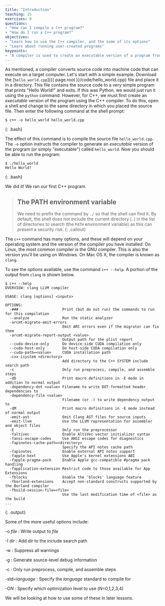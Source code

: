 ```yaml
---
title: "Introduction"
teaching: 15
exercises: 0
questions:
- "How can I compile a C++ program?"
- "How do I run a C++ program?"
objectives:
- "Learn how to use the C++ compiler, and the some of its options"
- "Learn about running user-created programs"
keypoints:
- "A compiler is used to create an executable version of a program from its source code."
---
```

As mentioned, a compiler converts source code into machine code that can execute on a target computer. Let's start with a simple example. Download the
[`hello_world.cpp`]({{ page.root }}/code/hello_world.cpp) file and place it in a directory. This file contains the source code to a very simple program that prints "Hello World!" and exits. 
If this was Python, we would just run it using the `python` command. However, for C++, we must first create an *executable* version of the program
using the C++ compiler. To do this, open a shell and change to the same directory in which you placed the source file. Then enter the following
command at the shell prompt:

~~~
$ c++ -o hello_world hello_world.cpp
~~~
{: .bash}

The effect of this command is to compile the source file `hello_world.cpp`. The `-o` option instructs the compiler to generate an *executable* version 
of the program (or simply "executable") called `hello_world`. Now you should be able to run the program:

~~~
$ ./hello_world
Hello World!
~~~
{: .bash}

We did it! We ran our first C++ program.

> ## The PATH environment variable
>
> We need to prefix the command by `./` so that the shell can find it. By default, the shell does not include the current
> directory (`.`) in the list of directories to search (the `PATH` environment variable) as this can present a security risk.
{: .callout}

The `c++` command has many options, and these will depend on your operating system and the version of the compiler you have installed. On Linux,
the most common compiler is the GNU compiler. This is also the version you'll be using on Windows. On Mac OS X, the compiler is known as `clang`.

To see the options available, use the command `c++ --help`. A portion of the output from `clang` is shown below.

~~~
$ c++ --help
OVERVIEW: clang LLVM compiler

USAGE: clang [options] <inputs>

OPTIONS:
  -###                    Print (but do not run) the commands to run for this compilation
  --analyze               Run the static analyzer
  -arcmt-migrate-emit-errors
                          Emit ARC errors even if the migrator can fix them
  -arcmt-migrate-report-output <value>
                          Output path for the plist report
  --cuda-device-only      Do device-side CUDA compilation only
  --cuda-host-only        Do host-side CUDA compilation only
  --cuda-path=<value>     CUDA installation path
  -cxx-isystem <directory>
                          Add directory to the C++ SYSTEM include search path
  -c                      Only run preprocess, compile, and assemble steps
  -dD                     Print macro definitions in -E mode in addition to normal output
  -dependency-dot <value> Filename to write DOT-formatted header dependencies to
  -dependency-file <value>
                          Filename (or -) to write dependency output to
  -dM                     Print macro definitions in -E mode instead of normal output
  -emit-ast               Emit Clang AST files for source inputs
  -emit-llvm              Use the LLVM representation for assembler and object files
  -E                      Only run the preprocessor
  -faltivec               Enable AltiVec vector initializer syntax
  -fansi-escape-codes     Use ANSI escape codes for diagnostics
  -fapinotes-cache-path=<directory>
                          Specify the API notes cache path
  -fapinotes              Enable external API notes support
  -fapple-kext            Use Apple's kernel extensions ABI
  -fapple-pragma-pack     Enable Apple gcc-compatible #pragma pack handling
  -fapplication-extension Restrict code to those available for App Extensions
  -fblocks                Enable the 'blocks' language feature
  -fborland-extensions    Accept non-standard constructs supported by the Borland compiler
  -fbuild-session-file=<file>
                          Use the last modification time of <file> as the build 
...
~~~
{: .output}

Some of the more useful options include:

-o *file*
: Write output to *file*

-I *dir*
: Add *dir* to the include search path

-w
: Suppress all warnings

-g
: Generate source-level debug information

-c
: Only run preprocess, compile, and assemble steps

-std=*language*
: Specify the *language* standard to compile for

-O*N*
: Specify which optimization level to use (*N*=0,1,2,3,4)

We will be looking at how to use some of these in later lessons.